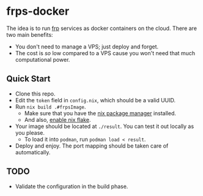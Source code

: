 # frps-docker

The idea is to run [frp](https://github.com/fatedier/frp) services as docker containers on the cloud. There are two main benefits:

- You don't need to manage a VPS; just deploy and forget.
- The cost is *so* low compared to a VPS cause you won't need that much computational power.

## Quick Start

- Clone this repo.
- Edit the `token` field in `config.nix`, which should be a valid UUID.
- Run `nix build .#frpsImage`.
  - Make sure that you have the [nix package manager](https://nixos.org) installed.
  - And also, [enable nix flake](https://nixos.wiki/wiki/Flakes).
- Your image should be located at `./result`. You can test it out locally as you please.
  - To load it into `podman`, run `podman load < result`.
- Deploy and enjoy. The port mapping should be taken care of automatically.

## TODO

- Validate the configuration in the build phase.
